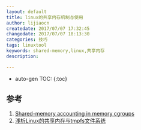 ```yaml
---
layout: default
title: linux的共享内存机制与使用
author: lijiaocn
createdate: 2017/07/07 17:32:45
changedate: 2017/07/07 18:13:30
categories: 技巧
tags: linuxtool
keywords: shared-memory,linux,共享内存
description: 

---
```


* auto-gen TOC:
{:toc}

## 


## 参考

1. [Shared-memory accounting in memory cgroups][1]
2. [浅析Linux的共享内存与tmpfs文件系统][2]


[1]: https://lwn.net/Articles/516541/  "Shared-memory accounting in memory cgroups" 
[2]: http://hustcat.github.io/shared-memory-tmpfs/ "浅析Linux的共享内存与tmpfs文件系统"
